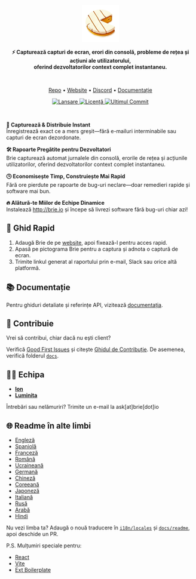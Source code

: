 <p align="center">
  <a href="https://go.brie.io/lp">
    <img src="https://github.com/briehq/.github/raw/main/profile/content/brie-icon-400x400.png" width="100px" alt="Brie - Capturează bug-uri" />
  </a>
</p>

<p align="center">
  <strong>⚡️ Capturează capturi de ecran, erori din consolă, probleme de rețea și acțiuni ale utilizatorului,<br /> oferind dezvoltatorilor context complet instantaneu.</strong>
</p>

<br />

<p align="center">
   <a href="https://go.brie.io/github" target="_blank">Repo</a> •
  <a href="https://go.brie.io/lp" target="_blank">Website</a> •
  <a href="https://go.brie.io/discord" target="_blank">Discord</a> •
  <a href="https://go.brie.io/docs" target="_blank">Documentație</a>
</p>

<p align="center">
  <a href="https://github.com/briehq/brie-extension/actions/workflows/release.yml">
    <img src="https://github.com/briehq/brie-extension/actions/workflows/release.yml/badge.svg" alt="Lansare" />
  </a>
  <a href="https://github.com/briehq/brie-extension/blob/main/LICENSE.md">
    <img src="https://img.shields.io/github/license/brie-extension/briehq.dev" alt="Licență" />
  </a>
  <a href="https://github.com/briehq/brie-extension/commits/main">
    <img src="https://img.shields.io/github/last-commit/brie-extension/lingo.dev" alt="Ultimul Commit" />
  </a>
</p>

<br />

**🚀 Capturează & Distribuie Instant**  
Înregistrează exact ce a mers greșit—fără e-mailuri interminabile sau capturi de ecran dezordonate.

**🛠️ Rapoarte Pregătite pentru Dezvoltatori**  
Brie capturează automat jurnalele din consolă, erorile de rețea și acțiunile utilizatorilor, oferind dezvoltatorilor context complet instantaneu.

**🕒 Economisește Timp, Construiește Mai Rapid**  
Fără ore pierdute pe rapoarte de bug-uri neclare—doar remedieri rapide și software mai bun.

**🔥 Alătură-te Miilor de Echipe Dinamice**  
Instalează http://brie.io și începe să livrezi software fără bug-uri chiar azi!

## 💫 Ghid Rapid

1. Adaugă Brie de pe [website](https://go.brie.io/lp), apoi fixează-l pentru acces rapid.
2. Apasă pe pictograma Brie pentru a captura și adnota o captură de ecran.
3. Trimite linkul generat al raportului prin e-mail, Slack sau orice altă platformă.

## 📚 Documentație

Pentru ghiduri detaliate și referințe API, vizitează [documentația](https://go.brie.io/docs).

## 🤝 Contribuie

Vrei să contribui, chiar dacă nu ești client?

Verifică [Good First Issues](https://github.com/briehq/brie-extension/labels/good%20first%20issue) și citește [Ghidul de Contribuție](./docs/CONTRIBUTING.md). De asemenea, verifică folderul [`docs`](./docs).

## 👨‍💻 Echipa

- **[Ion](https://github.com/ionleu)**
- **[Luminita](https://github.com/luminita)**

Întrebări sau nelămuriri? Trimite un e-mail la ask[at]brie[dot]io

## 🌐 Readme în alte limbi

- [Engleză](https://github.com/briehq/brie-extension)
- [Spaniolă](./docs/readme/es.md)
- [Franceză](./docs/readme/fr.md)
- [Română](./docs/readme/ro.md)
- [Ucraineană](./docs/readme/ua.md)
- [Germană](./docs/readme/de.md)
- [Chineză](./docs/readme/zh-Hans.md)
- [Coreeană](./docs/readme/ko.md)
- [Japoneză](./docs/readme/ja.md)
- [Italiană](./docs/readme/it.md)
- [Rusă](./docs/readme/ru.md)
- [Arabă](./docs/readme/ar.md)
- [Hindi](./docs/readme/hi.md)

Nu vezi limba ta? Adaugă o nouă traducere în [`i18n/locales`](./packages/i18n/locales) și [`docs/readme`](./docs/readme), apoi deschide un PR.

P.S. Mulțumiri speciale pentru:

- [React](https://github.com/facebook/react)
- [Vite](https://github.com/vitejs/vite)
- [Ext Boilerplate](https://github.com/Jonghakseo/chrome-extension-boilerplate-react-vite)
